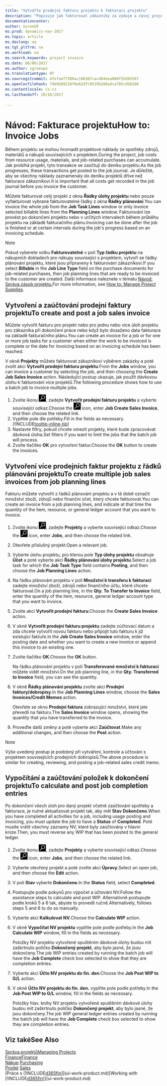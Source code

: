 ```yaml
---
title: "Vytvářte prodejní fakturu projektu k fakturaci projektu"
description: "Popisuje jak fakturovat zákazníky za výdaje a vývoj projektu."
documentationcenter: 
author: SorenGP
ms.prod: dynamics-nav-2017
ms.topic: article
ms.devlang: na
ms.tgt_pltfrm: na
ms.workload: na
ms.search.keywords: project invoice
ms.date: 06/06/2017
ms.author: sgroespe
ms.translationtype: HT
ms.sourcegitcommit: 4fefaef7380ac10836fcac404eea006f55d8556f
ms.openlocfilehash: 74b9209216f6e62dfc9519b288adca785cdb8100
ms.contentlocale: cs-cz
ms.lasthandoff: 10/16/2017

---
```

# <a name="how-to-invoice-jobs"></a><span data-ttu-id="142bf-103">Návod: Fakturace projektu</span><span class="sxs-lookup"><span data-stu-id="142bf-103">How to: Invoice Jobs</span></span>
<span data-ttu-id="142bf-104">Během projektu se mohou hromadit projektové náklady ze spotřeby zdrojů, materiálů a nákupů souvisejících s projektem.</span><span class="sxs-lookup"><span data-stu-id="142bf-104">During the project, job costs from resource usage, materials, and job-related purchases can accumulate.</span></span> <span data-ttu-id="142bf-105">Jak probíhá projekt, tyto transakce se zaúčtují do deníku projektu.</span><span class="sxs-lookup"><span data-stu-id="142bf-105">As the job progresses, these transactions get posted to the job journal.</span></span> <span data-ttu-id="142bf-106">Je důležité, aby se všechny náklady zaznamenaly do deníku projektů dříve než fakturace zákazníkovi.</span><span class="sxs-lookup"><span data-stu-id="142bf-106">It is important that all costs get recorded in the job journal before you invoice the customer.</span></span>

<span data-ttu-id="142bf-107">Můžete fakturovat celý projekt z okna **Řádky úlohy projektu** nebo pouze vyfakturovat vybrané fakturovatelné řádky z okna **Řádky plánování**.</span><span class="sxs-lookup"><span data-stu-id="142bf-107">You can invoice the whole job from the **Job Task Lines** window or only invoice selected billable lines from the **Planning Lines** window.</span></span> <span data-ttu-id="142bf-108">Fakturování lze provést po dokončení projektu nebo v určitých intervalech během průběhu projektu na základě fakturačního plánu.</span><span class="sxs-lookup"><span data-stu-id="142bf-108">Invoicing can be done after the job is finished or at certain intervals during the job's progress based on an invoicing schedule.</span></span>

> [!NOTE]  
>   <span data-ttu-id="142bf-109">Pokud vyberete volbu **Fakturovatelné** v poli **Typ řádku projektu** na nákupních dokladech pro nákupy související s projektem, vytvoří se řádky plánování projektu, které jsou připraveny k fakturování zákazníkovi.</span><span class="sxs-lookup"><span data-stu-id="142bf-109">If you select **Billable** in the **Job Line Type** field on the purchase documents for job-related purchases, then job planning lines that are ready to be invoiced to the customer are created.</span></span> <span data-ttu-id="142bf-110">Další informace naleznete v tématu [Návod: Správa zásob projektu.](projects-how-manage-project-supplies.md)</span><span class="sxs-lookup"><span data-stu-id="142bf-110">For more information, see [How to: Manage Project Supplies](projects-how-manage-project-supplies.md).</span></span>

## <a name="to-create-and-post-a-job-sales-invoice"></a><span data-ttu-id="142bf-111">Vytvoření a zaúčtování prodejní faktury projektu</span><span class="sxs-lookup"><span data-stu-id="142bf-111">To create and post a job sales invoice</span></span>
<span data-ttu-id="142bf-112">Můžete vytvořit fakturu pro projekt nebo pro jednu nebo více úloh projektu pro zákazníka při dokončení práce nebo když bylo dosaženo data fakturace na základě fakturačního plánu.</span><span class="sxs-lookup"><span data-stu-id="142bf-112">You can create an invoice for a job or for one or more job tasks for a customer when either the work to be invoiced is complete or the date for invoicing based on an invoicing schedule has been reached.</span></span>

<span data-ttu-id="142bf-113">V okně **Projekty** můžete fakturovat zákazníkovi výběrem zakázky a poté zvolit akci **Vytvořit prodejní fakturu projektu**.</span><span class="sxs-lookup"><span data-stu-id="142bf-113">From the **Jobs** window, you can invoice a customer by selecting the job, and then choosing the **Create Job Sales Invoice** action.</span></span> <span data-ttu-id="142bf-114">Následující postup ukazuje, jak použít dávkovou úlohu k fakturování více projektů.</span><span class="sxs-lookup"><span data-stu-id="142bf-114">The following procedure shows how to use a batch job to invoice multiple jobs.</span></span>  

1. <span data-ttu-id="142bf-115">Zvolte ikonu ![Vyhledat stránku nebo sestavu](media/ui-search/search_small.png "Ikona Vyhledat stránku nebo sestavu"), zadejte **Vytvořit prodejní fakturu projektu** a vyberte související odkaz.</span><span class="sxs-lookup"><span data-stu-id="142bf-115">Choose the ![Search for Page or Report](media/ui-search/search_small.png "Search for Page or Report icon") icon, enter **Job Create Sales Invoice**, and then choose the related link.</span></span>  
2. <span data-ttu-id="142bf-116">Vyplňte pole dle potřeby.</span><span class="sxs-lookup"><span data-stu-id="142bf-116">Fill in the fields as necessary.</span></span> [!INCLUDE[tooltip-inline-tip](includes/tooltip-inline-tip_md.md)]
3. <span data-ttu-id="142bf-117">Nastavte filtry, pokud chcete omezit projekty, které bude zpracovávat dávková úloha.</span><span class="sxs-lookup"><span data-stu-id="142bf-117">Set filters if you want to limit the jobs that the batch job will process.</span></span>
4. <span data-ttu-id="142bf-118">Zvolte tlačítko **OK** pro vytvoření faktur.</span><span class="sxs-lookup"><span data-stu-id="142bf-118">Choose the **OK** button to create the invoices.</span></span>  

## <a name="to-create-multiple-job-sales-invoices-from-job-planning-lines"></a><span data-ttu-id="142bf-119">Vytvoření více prodejních faktur projektu z řádků plánování projektu</span><span class="sxs-lookup"><span data-stu-id="142bf-119">To create multiple job sales invoices from job planning lines</span></span>
<span data-ttu-id="142bf-120">Fakturu můžete vytvořit z řádků plánování projektu a v té době označit množství zboží, zdrojů nebo finanční účet, který chcete fakturovat.</span><span class="sxs-lookup"><span data-stu-id="142bf-120">You can create an invoice from a job planning lines, and indicate at that time the quantity of the item, resource, or general ledger account that you want to invoice.</span></span>

1. <span data-ttu-id="142bf-121">Zvolte ikonu ![Vyhledat stránku nebo sestavu](media/ui-search/search_small.png "Ikona Vyhledat stránku nebo sestavu"), zadejte **Projekty** a vyberte související odkaz.</span><span class="sxs-lookup"><span data-stu-id="142bf-121">Choose the ![Search for Page or Report](media/ui-search/search_small.png "Search for Page or Report icon") icon, enter **Jobs**, and then choose the related link.</span></span>
2. <span data-ttu-id="142bf-122">Otevřete příslušný projekt.</span><span class="sxs-lookup"><span data-stu-id="142bf-122">Open a relevant job.</span></span>
3. <span data-ttu-id="142bf-123">Vyberte úlohu projektu, pro kterou pole **Typ úlohy projektu** obsahuje **Účet** a poté vyberte akci **Řádky plánování úlohy projektu**.</span><span class="sxs-lookup"><span data-stu-id="142bf-123">Select a job task for which the **Job Task Type** field contains **Posting**, and then choose the **Job Planning Lines** action.</span></span>  
4. <span data-ttu-id="142bf-124">Na řádku plánování projektu v poli **Množství k transferu k fakturaci** zadejte množství zboží, zdrojů nebo finančního účtu, které chcete fakturovat.</span><span class="sxs-lookup"><span data-stu-id="142bf-124">On a job planning line, in the **Qty. To Transfer to Invoice** field, enter the quantity of the item, resource, general ledger account type that you want to invoice.</span></span>  
5. <span data-ttu-id="142bf-125">Zvolte akci **Vytvořit prodejní fakturu**.</span><span class="sxs-lookup"><span data-stu-id="142bf-125">Choose the **Create Sales Invoice** action.</span></span>
6. <span data-ttu-id="142bf-126">V okně **Vytvořit prodejní fakturu projektu** zadejte zúčtovací datum a zda chcete vytvořit novou fakturu nebo připojit tuto fakturu k již existující faktuře.</span><span class="sxs-lookup"><span data-stu-id="142bf-126">In the **Job Create Sales Invoice** window, enter the posting date and whether you want to create a new invoice or append this invoice to an existing one.</span></span>
7. <span data-ttu-id="142bf-127">Zvolte tlačítko **OK**.</span><span class="sxs-lookup"><span data-stu-id="142bf-127">Choose the **OK** button.</span></span>  

    <span data-ttu-id="142bf-128">Na řádku plánování projektu v poli **Transferované množství k fakturaci** můžete vidět množství.</span><span class="sxs-lookup"><span data-stu-id="142bf-128">On the job planning line, in the **Qty. Transferred to Invoice** field, you can see the quantity.</span></span>
8. <span data-ttu-id="142bf-129">V okně **Řádky plánování projektu** zvolte akci **Prodejní faktury/dobropisy**.</span><span class="sxs-lookup"><span data-stu-id="142bf-129">In the **Job Planning Lines** window, choose the **Sales Invoices/Credit Memos** action.</span></span>

    <span data-ttu-id="142bf-130">Otevřete se okno **Prodejní faktura** zobrazující množství, které jste převedli na fakturu.</span><span class="sxs-lookup"><span data-stu-id="142bf-130">The **Sales Invoice** window opens, showing the quantity that you have transferred to the invoice.</span></span>  
9. <span data-ttu-id="142bf-131">Proveďte další změny a poté vyberte akci **Zaúčtovat**.</span><span class="sxs-lookup"><span data-stu-id="142bf-131">Make any additional changes, and then choose the **Post** action.</span></span>

> [!NOTE]  
>   <span data-ttu-id="142bf-132">Výše uvedený postup je podobný při vytváření, kontrole a účtování s projektem souvisejících prodejních dobropisů.</span><span class="sxs-lookup"><span data-stu-id="142bf-132">The above procedure is similar for creating, reviewing, and posting a job-related sales credit memo.</span></span>

## <a name="to-calculate-and-post-job-completion-entries"></a><span data-ttu-id="142bf-133">Vypočítání a zaúčtování položek k dokončení projektu</span><span class="sxs-lookup"><span data-stu-id="142bf-133">To calculate and post job completion entries</span></span>
<span data-ttu-id="142bf-134">Po dokončení všech úloh pro daný projekt včetně zaúčtování spotřeby a fakturace, je nutné aktualizovat projekt tak, aby měl **Stav** **Dokončeno**.</span><span class="sxs-lookup"><span data-stu-id="142bf-134">When you have completed all activities for a job, including usage posting and invoicing, you must update the job to have a **Status** of **Completed**.</span></span> <span data-ttu-id="142bf-135">Poté musíte vrátit všechny záznamy NV, které byly zaúčtovány v hlavní knize.</span><span class="sxs-lookup"><span data-stu-id="142bf-135">Then, you must reverse any WIP that has been posted to the general ledger.</span></span>

1. <span data-ttu-id="142bf-136">Zvolte ikonu ![Vyhledat stránku nebo sestavu](media/ui-search/search_small.png "Ikona Vyhledat stránku nebo sestavu"), zadejte **Projekty** a vyberte související odkaz.</span><span class="sxs-lookup"><span data-stu-id="142bf-136">Choose the ![Search for Page or Report](media/ui-search/search_small.png "Search for Page or Report icon") icon, enter **Jobs**, and then choose the related link.</span></span>  
2. <span data-ttu-id="142bf-137">Vyberte otevřený projekt a poté zvolte akci **Úpravy**.</span><span class="sxs-lookup"><span data-stu-id="142bf-137">Select an open job, and then choose the **Edit** action.</span></span>
3. <span data-ttu-id="142bf-138">V poli **Stav** vyberte **Dokončeno**.</span><span class="sxs-lookup"><span data-stu-id="142bf-138">In the **Status** field, select **Completed**.</span></span>
4. <span data-ttu-id="142bf-139">Postupujte podle pokynů pro výpočet a účtování NV.</span><span class="sxs-lookup"><span data-stu-id="142bf-139">Follow the assistance steps to calculate and post WIP.</span></span> <span data-ttu-id="142bf-140">Alternativně postupujte podle kroků 5 a 6 tak, abyste to provedli ručně.</span><span class="sxs-lookup"><span data-stu-id="142bf-140">Alternatively, follows steps 5 and 6 to do so manually.</span></span>  
5. <span data-ttu-id="142bf-141">Vyberte akci **Kalkulovat NV**.</span><span class="sxs-lookup"><span data-stu-id="142bf-141">Choose the **Calculate WIP** action.</span></span>
6. <span data-ttu-id="142bf-142">V okně **Vypočítat NV projektu** vyplňte pole podle potřeby.</span><span class="sxs-lookup"><span data-stu-id="142bf-142">In the **Job Calculate WIP** window, fill in the fields as necessary.</span></span>  

     <span data-ttu-id="142bf-143">Položky NV projektu vytvořené spuštěním dávkové úlohy budou mít zaškrtnuto políčko **Dokončený projekt**, aby bylo jasné, že jsou dokončeny.</span><span class="sxs-lookup"><span data-stu-id="142bf-143">The job WIP entries created by running the batch job will have the **Job Complete** check box selected to show that they are completion entries.</span></span>  
7. <span data-ttu-id="142bf-144">Vyberte akci **Účto NV projektu do fin. den**.</span><span class="sxs-lookup"><span data-stu-id="142bf-144">Choose the **Job Post WIP to G/L** action.</span></span>
8. <span data-ttu-id="142bf-145">V okně **Účto NV projektu do fin. den.** vyplňte pole podle potřeby.</span><span class="sxs-lookup"><span data-stu-id="142bf-145">In the **Job Post WIP to G/L** window, fill in the fields as necessary.</span></span>  

     <span data-ttu-id="142bf-146">Položky hlav. knihy NV projektu vytvořené spuštěním dávkové úlohy budou mít zaškrtnuto políčko **Dokončený projekt**, aby bylo jasné, že jsou dokončeny.</span><span class="sxs-lookup"><span data-stu-id="142bf-146">The job WIP general ledger entries created by running the batch job will have the **Job Complete** check box selected to show they are completion entries.</span></span>

## <a name="see-also"></a><span data-ttu-id="142bf-147">Viz také</span><span class="sxs-lookup"><span data-stu-id="142bf-147">See Also</span></span>
[<span data-ttu-id="142bf-148">Správa projektů</span><span class="sxs-lookup"><span data-stu-id="142bf-148">Managing Projects</span></span>](projects-manage-projects.md)  
[<span data-ttu-id="142bf-149">Finance</span><span class="sxs-lookup"><span data-stu-id="142bf-149">Finance</span></span>](finance.md)  
<span data-ttu-id="142bf-150">[Nákup](purchasing-manage-purchasing.md)       </span><span class="sxs-lookup"><span data-stu-id="142bf-150">[Purchasing](purchasing-manage-purchasing.md)       </span></span>  
<span data-ttu-id="142bf-151">[Prodej](sales-manage-sales.md)    </span><span class="sxs-lookup"><span data-stu-id="142bf-151">[Sales](sales-manage-sales.md)    </span></span>  
<span data-ttu-id="142bf-152">[Práce s [!INCLUDE[d365fin](includes/d365fin_md.md)]](ui-work-product.md)</span><span class="sxs-lookup"><span data-stu-id="142bf-152">[Working with [!INCLUDE[d365fin](includes/d365fin_md.md)]](ui-work-product.md)</span></span>  

